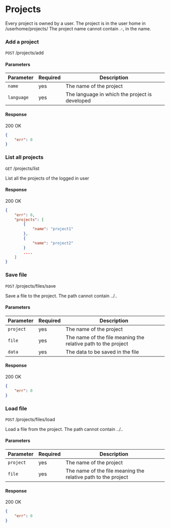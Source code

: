 # Projects

Every project is owned by a user. The project is in the user home in /userhome/projects/
The project name cannot contain .-, in the name.

### Add a project

`POST` /projects/add

#### Parameters

| Parameter | Required | Description |
| --------- | -------- | ----------- |
| `name` | yes | The name of the project |
| `language` | yes | The language in which the project is developed |

#### Response 

200 OK
````json
{
	"err": 0
}
````

### List all projects

`GET` /projects/list

List all the projects of the logged in user

#### Response 

200 OK
````json
{
	"err": 0,
	"projects": [
		{
			"name": "project1"
		}, 
		{
			"name": "project2"
		}
		....
	]
}
````

### Save file

`POST` /projects/files/save

Save a file to the project. The path cannot contain ../.. 

#### Parameters

| Parameter | Required | Description |
| --------- | -------- | ----------- |
| `project` | yes | The name of the project |
| `file` | yes | The name of the file meaning the relative path to the project |
| `data` | yes | The data to be saved in the file |

#### Response 

200 OK
````json
{
	"err": 0
}
````

### Load file

`POST` /projects/files/load

Load a file from the project. The path cannot contain ../.. 

#### Parameters

| Parameter | Required | Description |
| --------- | -------- | ----------- |
| `project` | yes | The name of the project |
| `file` | yes | The name of the file meaning the relative path to the project |

#### Response 

200 OK
````json
{
	"err": 0
}
````